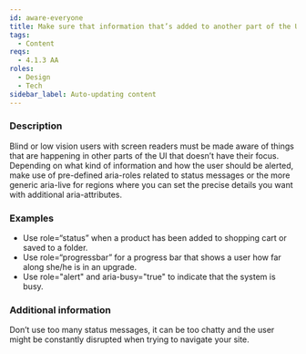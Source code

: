 ```yaml
---
id: aware-everyone
title: Make sure that information that’s added to another part of the UI, that doesn’t have focus, is made aware for everyone
tags:
  - Content
reqs:
  - 4.1.3 AA
roles:
  - Design
  - Tech
sidebar_label: Auto-updating content
---
```


### Description

Blind or low vision users with screen readers must be made aware of things that are happening in other parts of the UI that doesn’t have their focus. Depending on what kind of information and how the user should be alerted, make use of pre-defined aria-roles related to status messages or the more generic aria-live for regions where you can set the precise details you want with additional aria-attributes.

### Examples

- Use role=“status” when a product has been added to shopping cart or saved to a folder.
- Use role=“progressbar” for a progress bar that shows a user how far along she/he is in an upgrade.
- Use role="alert" and aria-busy="true" to indicate that the system is busy.

### Additional information

Don’t use too many status messages, it can be too chatty and the user might be constantly disrupted when trying to navigate your site.
